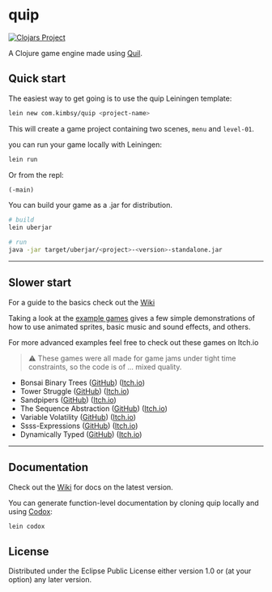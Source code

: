 # quip

[![Clojars Project](https://img.shields.io/clojars/v/com.kimbsy/quip.svg)](https://clojars.org/com.kimbsy/quip)

A Clojure game engine made using [Quil](http://quil.info/).

## Quick start

The easiest way to get going is to use the quip Leiningen template:

``` bash
lein new com.kimbsy/quip <project-name>
```

This will create a game project containing two scenes, `menu` and `level-01`.

you can run your game locally with Leiningen:

``` bash
lein run
```

Or from the repl:

``` Clojure
(-main)
```

You can build your game as a .jar for distribution.

``` bash
# build
lein uberjar

# run
java -jar target/uberjar/<project>-<version>-standalone.jar
```

----

## Slower start

For a guide to the basics check out the [Wiki](https://github.com/Kimbsy/quip/wiki)

Taking a look at the [example games](example_games) gives a few simple demonstrations of how to use animated sprites, basic music and sound effects, and others.

For more advanced examples feel free to check out these games on Itch.io

> :warning: These games were all made for game jams under tight time constraints, so the code is of ... mixed quality.

- Bonsai Binary Trees ([GitHub](https://github.com/Kimbsy/bonsai)) ([Itch.io](https://kimbsy.itch.io/bonsai))
- Tower Struggle ([GitHub](https://github.com/jonathan-rose/tower-struggle)) ([Itch.io](https://kimbsy.itch.io/tower-struggle))
- Sandpipers ([GitHub](https://github.com/jonathan-rose/sandpipers)) ([Itch.io](https://grinky.itch.io/sandpipers))
- The Sequence Abstraction ([GitHub](https://github.com/Kimbsy/sequence-abstraction)) ([Itch.io](https://kimbsy.itch.io/the-sequence-abstraction))
- Variable Volatility ([GitHub](https://github.com/Kimbsy/variable-volatility)) ([Itch.io](https://kimbsy.itch.io/variable-volatility))
- Ssss-Expressions ([GitHub](https://github.com/Kimbsy/ssss-expressions)) ([Itch.io](https://kimbsy.itch.io/ssss-expressions))
- Dynamically Typed ([GitHub](https://github.com/Kimbsy/dynamically-typed)) ([Itch.io](https://kimbsy.itch.io/dynamically-typed))

----

## Documentation

Check out the [Wiki](https://github.com/Kimbsy/quip/wiki) for docs on the latest version.

You can generate function-level documentation by cloning quip locally and using [Codox](https://github.com/weavejester/codox):

``` bash
lein codox
```

## License

Distributed under the Eclipse Public License either version 1.0 or (at your option) any later version.
